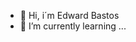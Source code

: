 - 👋 Hi, i´m Edward Bastos
- 🌱 I’m currently learning ...
<!---
ebastos-bdb/ebastos-bdb is a ✨ special ✨ repository because its `README.md` (this file) appears on your GitHub profile.
You can click the Preview link to take a look at your changes.
--->

